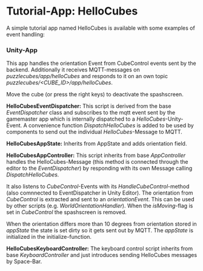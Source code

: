 # Tutorial-App: HelloCubes

A simple tutorial app named HelloCubes is available with some examples of event handling:

### Unity-App

This app handles the orientation Event from CubeControl events sent by the backend. Additionally it receives MQTT-messages on *puzzlecubes/app/helloCubes* and responds to it on an own topic  *puzzlecubes/<CUBE_ID>/app/helloCubes*.

Move the cube (or press the right keys) to deactivate the spashscreen.

**HelloCubesEventDispatcher:** This script is derived from the base *EventDispatcher* class and subscribes to the mqtt event sent by the gamemaster app which is internally dispatched to a *HelloCubes*\-Unity-Event. A convenience function *DispatchHelloCubes* is added to be used by components to send out the individual *HelloCubes*\-Message to MQTT.

**HelloCubesAppState:** Inherits from AppState and adds orientation field.

**HelloCubesAppController:** This script inherits from base *AppController* handles the HelloCubes-Message (this method is connected through the editor to the *EventDispatcher*) by responding with its own Message calling *DispatchHelloCubes.*

It also listens to *CubeControl*\-Events with its *HandleCubeControl*\-method (also comnnected to EventDispatcher in Unity Editor). The orientation from *CubeControl* is extracted and sent to an *orientationEvent*. This can be used by other scripts (e.g. *WorldOrientationHandler*). When the *isMoving*\-flag is set in *CubeControl* the spashscreen is removed.

When the orientation differs more than 10 degrees from orientation stored in *appState* the state is set dirty so it gets sent out by MQTT. The *appState* is initialized in the initialize-function.

**HelloCubesKeyboardController:** The keyboard control script inherits from base *KeyboardController* and just introduces sending HelloCubes messages by Space-Bar.